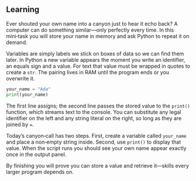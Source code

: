 ## Learning
Ever shouted your own name into a canyon just to hear it echo back?  A computer can do something similar—only perfectly every time. In this mini‑task you will store your name in memory and ask Python to repeat it on demand.  

Variables are simply labels we stick on boxes of data so we can find them later.  In Python a new variable appears the moment you write an identifier, an equals sign and a value.  For text that value must be wrapped in quotes to create a `str`.  The pairing lives in RAM until the program ends or you overwrite it.  

```python
your_name = "Ada"
print(your_name)
```

The first line assigns; the second line passes the stored value to the `print()` function, which streams text to the console.  You can substitute any legal identifier on the left and any string literal on the right, so long as they are joined by `=`.  

Today’s canyon‑call has two steps.  First, create a variable called `your_name` and place a non‑empty string inside.  Second, use `print()` to display that value.  When the script runs you should see your own name appear exactly once in the output panel.  

By finishing you will prove you can store a value and retrieve it—skills every larger program depends on.
